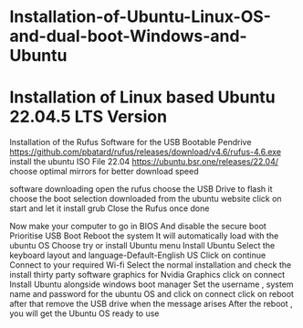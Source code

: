 # Installation-of-Ubuntu-Linux-OS-and-dual-boot-Windows-and-Ubuntu
# Installation of Linux based Ubuntu 22.04.5 LTS Version
 Installation of the Rufus Software for the USB Bootable Pendrive
    https://github.com/pbatard/rufus/releases/download/v4.6/rufus-4.6.exe
install the ubuntu ISO File 22.04
    https://ubuntu.bsr.one/releases/22.04/
   choose optimal mirrors for better download speed

software downloading 
open the rufus 
choose the USB Drive to flash it
choose the boot selection downloaded from the ubuntu website
click on start and let it install grub
Close the Rufus once done

Now make your computer to go in BIOS
And disable the secure boot
Prioritise USB Boot
Reboot the system
It will automatically load with the ubuntu OS
Choose try or install Ubuntu menu
Install Ubuntu
Select the keyboard layout and language-Default-English US
Click on continue
Connect to your required Wi-fi
Select the normal installation and check the install thirty party software graphics for Nvidia Graphics
click on connect
Install Ubuntu alongside windows boot manager
Set the username  , system name and password for the ubuntu OS and click on connect
click on reboot
after that remove the USB drive when the message arises 
After the reboot , you will  get the Ubuntu OS ready to use
